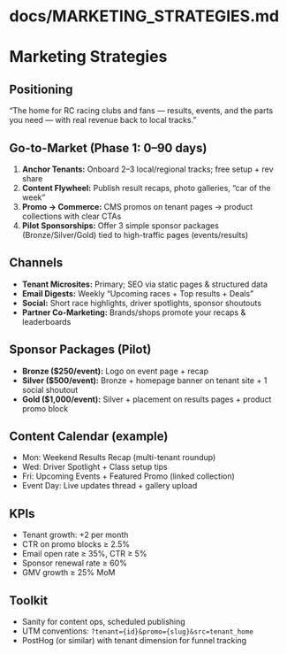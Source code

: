 # docs/MARKETING_STRATEGIES.md

# Marketing Strategies

## Positioning
“The home for RC racing clubs and fans — results, events, and the parts you need — with real revenue back to local tracks.”

## Go-to-Market (Phase 1: 0–90 days)
1. **Anchor Tenants:** Onboard 2–3 local/regional tracks; free setup + rev share
2. **Content Flywheel:** Publish result recaps, photo galleries, “car of the week”
3. **Promo → Commerce:** CMS promos on tenant pages → product collections with clear CTAs
4. **Pilot Sponsorships:** Offer 3 simple sponsor packages (Bronze/Silver/Gold) tied to high-traffic pages (events/results)

## Channels
- **Tenant Microsites:** Primary; SEO via static pages & structured data
- **Email Digests:** Weekly “Upcoming races + Top results + Deals”
- **Social:** Short race highlights, driver spotlights, sponsor shoutouts
- **Partner Co-Marketing:** Brands/shops promote your recaps & leaderboards

## Sponsor Packages (Pilot)
- **Bronze ($250/event):** Logo on event page + recap
- **Silver ($500/event):** Bronze + homepage banner on tenant site + 1 social shoutout
- **Gold ($1,000/event):** Silver + placement on results pages + product promo block

## Content Calendar (example)
- Mon: Weekend Results Recap (multi-tenant roundup)
- Wed: Driver Spotlight + Class setup tips
- Fri: Upcoming Events + Featured Promo (linked collection)
- Event Day: Live updates thread + gallery upload

## KPIs
- Tenant growth: +2 per month
- CTR on promo blocks ≥ 2.5%
- Email open rate ≥ 35%, CTR ≥ 5%
- Sponsor renewal rate ≥ 60%
- GMV growth ≥ 25% MoM

## Toolkit
- Sanity for content ops, scheduled publishing
- UTM conventions: `?tenant={id}&promo={slug}&src=tenant_home`
- PostHog (or similar) with tenant dimension for funnel tracking
